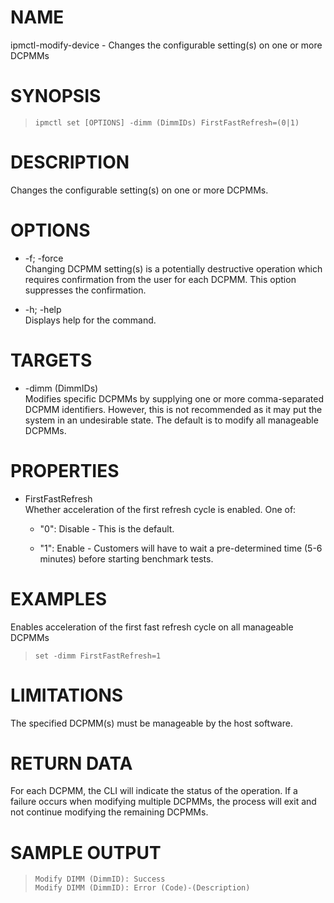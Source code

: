 # NAME

ipmctl-modify-device - Changes the configurable setting(s) on one or
more DCPMMs

# SYNOPSIS

> 
> 
>     ipmctl set [OPTIONS] -dimm (DimmIDs) FirstFastRefresh=(0|1)

# DESCRIPTION

Changes the configurable setting(s) on one or more DCPMMs.

# OPTIONS

  - \-f; -force  
    Changing DCPMM setting(s) is a potentially destructive operation
    which requires confirmation from the user for each DCPMM. This
    option suppresses the confirmation.

  - \-h; -help  
    Displays help for the command.

# TARGETS

  - \-dimm (DimmIDs)  
    Modifies specific DCPMMs by supplying one or more comma-separated
    DCPMM identifiers. However, this is not recommended as it may put
    the system in an undesirable state. The default is to modify all
    manageable DCPMMs.

# PROPERTIES

  - FirstFastRefresh  
    Whether acceleration of the first refresh cycle is enabled. One of:
    
      - "0": Disable - This is the default.
    
      - "1": Enable - Customers will have to wait a pre-determined time
        (5-6 minutes) before starting benchmark tests.

# EXAMPLES

Enables acceleration of the first fast refresh cycle on all manageable
DCPMMs

> 
> 
>     set -dimm FirstFastRefresh=1

# LIMITATIONS

The specified DCPMM(s) must be manageable by the host software.

# RETURN DATA

For each DCPMM, the CLI will indicate the status of the operation. If a
failure occurs when modifying multiple DCPMMs, the process will exit and
not continue modifying the remaining DCPMMs.

# SAMPLE OUTPUT

> 
> 
>     Modify DIMM (DimmID): Success
>     Modify DIMM (DimmID): Error (Code)-(Description)

